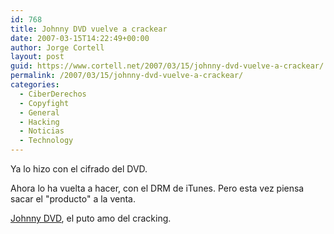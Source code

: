 ```yaml
---
id: 768
title: Johnny DVD vuelve a crackear
date: 2007-03-15T14:22:49+00:00
author: Jorge Cortell
layout: post
guid: https://www.cortell.net/2007/03/15/johnny-dvd-vuelve-a-crackear/
permalink: /2007/03/15/johnny-dvd-vuelve-a-crackear/
categories:
  - CiberDerechos
  - Copyfight
  - General
  - Hacking
  - Noticias
  - Technology
---
```

Ya lo hizo con el cifrado del DVD.

Ahora lo ha vuelta a hacer, con el DRM de iTunes. Pero esta vez piensa sacar el "producto" a la venta.

<a title="Jon Lech Johansen" target="_blank" href="https://nanocrew.net/">Johnny DVD</a>, el puto amo del cracking.